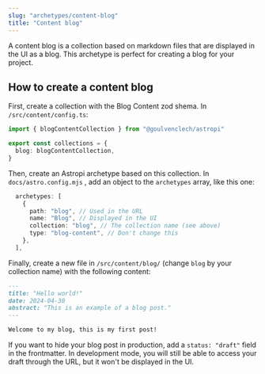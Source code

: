 ```yaml
---
slug: "archetypes/content-blog"
title: "Content blog"
---
```


A content blog is a collection based on markdown files that are displayed in the UI as a blog. This archetype is perfect for creating a blog for your project.

## How to create a content blog

First, create a collection with the Blog Content zod shema. In `/src/content/config.ts`:

```ts
import { blogContentCollection } from "@goulvenclech/astropi"

export const collections = {
  blog: blogContentCollection,
}
```

Then, create an Astropi archetype based on this collection. In `docs/astro.config.mjs` , add an object to the `archetypes` array, like this one:

```ts
  archetypes: [
    {
      path: "blog", // Used in the URL
      name: "Blog", // Displayed in the UI
      collection: "blog", // The collection name (see above)
      type: "blog-content", // Don't change this
    },
  ],
```

Finally, create a new file in `/src/content/blog/` (change `blog` by your collection name) with the following content:

```md
---
title: "Hello world!"
date: 2024-04-30
abstract: "This is an example of a blog post."
---

Welcome to my blog, this is my first post!
```

If you want to hide your blog post in production, add a `status: "draft"` field in the frontmatter. In development mode, you will still be able to access your draft through the URL, but it won't be displayed in the UI.
